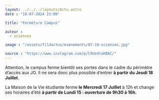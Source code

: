 ```yaml
---
layout: ../../../layouts/Actu.astro
date : "18-07-2024 23:00"

title: "Fermeture Campus"

auteur :
  - sciences

image : "/assets/fildactus/evenements/07-18-sciences.jpg"

source : "https://www.instagram.com/p/C9Ue4taKBAC/"
---
```


Attention, le campus ferme bientôt ses portes dans le cadre du périmètre d’accès aux JO. Il ne sera donc plus possible d’entrer __à partir du Jeudi 18 Juillet__.

La Maison de la Vie étudiante ferme __le Mercredi 17 Juillet__ à 12h et change ses horaires d’été __à partir de Lundi 15 : ouverture de 9h30 à 16h.__